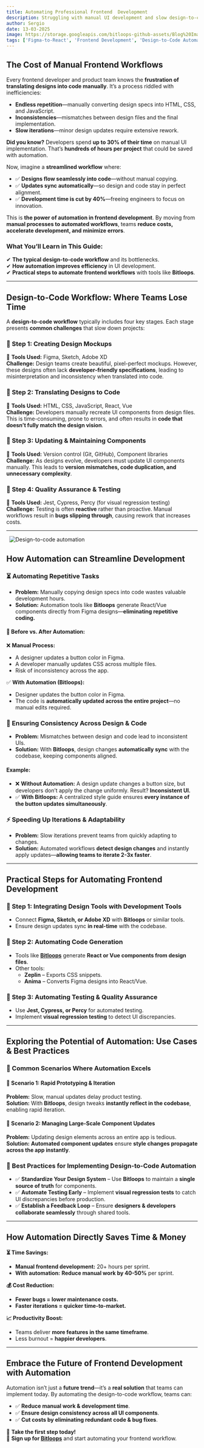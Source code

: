 ```yaml
---
title: Automating Professional Frontend  Development
description: Struggling with manual UI development and slow design-to-code workflows? Learn how frontend automation can cut development time by 40%, improve design consistency, and reduce technical debt. Discover how tools like Bitloops streamline UI implementation by automating code generation, testing, and updates—helping your team ship faster and more efficiently.
author: Sergio
date: 13-03-2025
image: https://storage.googleapis.com/bitloops-github-assets/Blog%20Images/automating_frontend_development_workflow/automate_frontend_development_workflow.png
tags: ['Figma-to-React', 'Frontend Development', 'Design-to-Code Automation','Frontend Engineer','Frontend AI Agent']
---
```


## **The Cost of Manual Frontend Workflows**  

Every frontend developer and product team knows the **frustration of translating designs into code manually**. It’s a process riddled with inefficiencies:  

- **Endless repetition**—manually converting design specs into HTML, CSS, and JavaScript.  
- **Inconsistencies**—mismatches between design files and the final implementation.  
- **Slow iterations**—minor design updates require extensive rework.  

**Did you know?** Developers spend **up to 30% of their time** on manual UI implementation. That’s **hundreds of hours per project** that could be saved with automation.  

Now, imagine a **streamlined workflow** where:  
- ✅ **Designs flow seamlessly into code**—without manual copying.  
- ✅ **Updates sync automatically**—so design and code stay in perfect alignment.  
- ✅ **Development time is cut by 40%**—freeing engineers to focus on innovation.  

This is **the power of automation in frontend development**. By moving from **manual processes to automated workflows**, teams **reduce costs, accelerate development, and minimize errors**.  

### **What You’ll Learn in This Guide:**  
✔ **The typical design-to-code workflow** and its bottlenecks.  
✔ **How automation improves efficiency** in UI development.  
✔ **Practical steps to automate frontend workflows** with tools like **Bitloops**.  

---

## **Design-to-Code Workflow: Where Teams Lose Time**  

A **design-to-code workflow** typically includes four key stages. Each stage presents **common challenges** that slow down projects:  

### **🔹 Step 1: Creating Design Mockups**  
📌 **Tools Used:** Figma, Sketch, Adobe XD  
**Challenge:** Design teams create beautiful, pixel-perfect mockups. However, these designs often lack **developer-friendly specifications**, leading to misinterpretation and inconsistency when translated into code.  

### **🔹 Step 2: Translating Designs to Code**  
📌 **Tools Used:** HTML, CSS, JavaScript, React, Vue  
**Challenge:** Developers manually recreate UI components from design files. This is time-consuming, prone to errors, and often results in **code that doesn’t fully match the design vision**.  

### **🔹 Step 3: Updating & Maintaining Components**  
📌 **Tools Used:** Version control (Git, GitHub), Component libraries  
**Challenge:** As designs evolve, developers must update UI components manually. This leads to **version mismatches, code duplication, and unnecessary complexity**.  

### **🔹 Step 4: Quality Assurance & Testing**  
📌 **Tools Used:** Jest, Cypress, Percy (for visual regression testing)  
**Challenge:** Testing is often **reactive** rather than proactive. Manual workflows result in **bugs slipping through**, causing rework that increases costs.  

---
&nbsp;
![Design-to-code automation](https://storage.googleapis.com/bitloops-github-assets/Blog%20Images/automating_frontend_development_workflow/design_to_code_automation.png)
&nbsp;

## **How Automation can Streamline Development**  

### **⏳ Automating Repetitive Tasks**  
- **Problem:** Manually copying design specs into code wastes valuable development hours.  
- **Solution:** Automation tools like **Bitloops** generate React/Vue components directly from Figma designs—**eliminating repetitive coding.**  

#### **📌 Before vs. After Automation:**  
❌ **Manual Process:**  
- A designer updates a button color in Figma.  
- A developer manually updates CSS across multiple files.  
- Risk of inconsistency across the app.  

✅ **With Automation (Bitloops):**  
- Designer updates the button color in Figma.  
- The code is **automatically updated across the entire project**—no manual edits required.  

### **🔄 Ensuring Consistency Across Design & Code**  
- **Problem:** Mismatches between design and code lead to inconsistent UIs.  
- **Solution:** With **Bitloops**, design changes **automatically sync** with the codebase, keeping components aligned.  

#### **Example:**  
- ❌ **Without Automation:** A design update changes a button size, but developers don’t apply the change uniformly. Result? **Inconsistent UI.**  
- ✅ **With Bitloops:** A centralized style guide ensures **every instance of the button updates simultaneously**.  


### **⚡ Speeding Up Iterations & Adaptability**  
- **Problem:** Slow iterations prevent teams from quickly adapting to changes.  
- **Solution:** Automated workflows **detect design changes** and instantly apply updates—**allowing teams to iterate 2-3x faster**.  

---

## **Practical Steps for Automating Frontend Development**  

### **📌 Step 1: Integrating Design Tools with Development Tools**  
- Connect **Figma, Sketch, or Adobe XD** with **Bitloops** or similar tools.  
- Ensure design updates sync **in real-time** with the codebase.  

### **📌 Step 2: Automating Code Generation**  
- Tools like **[Bitloops](https://bitloops.com)** generate **React or Vue components from design files**.  
- Other tools:  
  - **Zeplin** – Exports CSS snippets.  
  - **Anima** – Converts Figma designs into React/Vue.  

### **📌 Step 3: Automating Testing & Quality Assurance**  
- Use **Jest, Cypress, or Percy** for automated testing.  
- Implement **visual regression testing** to detect UI discrepancies.  

---

## **Exploring the Potential of Automation: Use Cases & Best Practices**  

### **📌 Common Scenarios Where Automation Excels**  

#### **🚀 Scenario 1: Rapid Prototyping & Iteration**  
**Problem:** Slow, manual updates delay product testing.  
**Solution:** With **Bitloops**, design tweaks **instantly reflect in the codebase**, enabling rapid iteration.  

#### **📌 Scenario 2: Managing Large-Scale Component Updates**  
**Problem:** Updating design elements across an entire app is tedious.  
**Solution:** **Automated component updates** ensure **style changes propagate across the app instantly**.  

### **📌 Best Practices for Implementing Design-to-Code Automation**  
- ✅ **Standardize Your Design System** – Use **Bitloops** to maintain a **single source of truth** for components.  
- ✅ **Automate Testing Early** – Implement **visual regression tests** to catch UI discrepancies before production.  
- ✅ **Establish a Feedback Loop** – Ensure **designers & developers collaborate seamlessly** through shared tools.  

---

## **How Automation Directly Saves Time & Money**  

**⏳ Time Savings:**  
- **Manual frontend development:** 20+ hours per sprint.  
- **With automation:** **Reduce manual work by 40-50%** per sprint.  

**💰 Cost Reduction:**  
- **Fewer bugs = lower maintenance costs.**  
- **Faster iterations = quicker time-to-market.**  

**📈 Productivity Boost:**  
- Teams deliver **more features in the same timeframe**.  
- Less burnout = **happier developers**.  

---

## **Embrace the Future of Frontend Development with Automation**  

Automation isn’t just a **future trend**—it’s a **real solution** that teams can implement today. By automating the design-to-code workflow, teams can:  

- ✅ **Reduce manual work & development time**.  
- ✅ **Ensure design consistency across all UI components**.  
- ✅ **Cut costs by eliminating redundant code & bug fixes**.  

🚀 **Take the first step today!**  
🔹 **Sign up for [Bitloops](https://bitloops.com)** and start automating your frontend workflow.  
